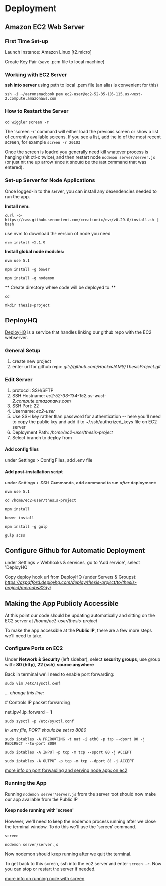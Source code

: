 # Deployment



## Amazon EC2 Web Server

### First Time Set-up
Launch Instance: Amazon Linux [t2.micro]

Create Key Pair (save .pem file to local machine)

### Working with EC2 Server
**ssh into server** using path to local .pem file (an alias is convenient for this)

`ssh -i ~/aaronsmacbook.pem ec2-user@ec2-52-35-116-115.us-west-2.compute.amazonaws.com`

### How to Restart the Server
`cd wiggler`
`screen -r` 

The 'screen -r' command will either load the previous screen or show a list of currently available screens. If you see a list, add the id of the most recent screen, for example `screen -r 20103`

Once the screen is loaded you generally need kill whatever process is hanging (hit ctl-c twice), and then restart node `nodemon server/server.js` (or just hit the up arrow since it should be the last command that was entered).

### Set-up Server for Node Applications
Once logged-in to the server, you can install any dependencies needed to run the app.

**Install nvm:**

`curl -o- https://raw.githubusercontent.com/creationix/nvm/v0.29.0/install.sh | bash`

use nvm to download the version of node you need:

`nvm install v5.1.0`

**Install global node modules:**

`nvm use 5.1`

`npm install -g bower`

`npm install -g nodemon`

** Create directory where code will be deployed to: **

`cd`

`mkdir thesis-project`

## DeployHQ ##
[DeployHQ](https://www.deployhq.com/) is a service that handles linking our github repo with the EC2 webserver.

### General Setup ###
1. create new project
2. enter url for github repo: *git://github.com/HackerJAMS/ThesisProject.git*

### Edit Server ####
1. protocol: SSH/SFTP
2. SSH Hostname: *ec2-52-33-134-152.us-west-2.compute.amazonaws.com*
3. SSH Port: 22
4. Username: *ec2-user*
5. Use SSH key rather than password for authentication -- here you'll need to copy the public key and add it to ~/.ssh/authorized_keys file on EC2 server
6. Deployment Path: */home/ec2-user/thesis-project*
7. Select branch to deploy from

#### Add config files ####
under Settings > Config Files, add .env file

#### Add post-installation script ####
under Settings > SSH Commands, add command to run *after* deployment:

`nvm use 5.1`

`cd /home/ec2-user/thesis-project`

`npm install`

`bower install`

`npm install -g gulp`

`gulp scss`

## Configure Github for Automatic Deployment ##
under Settings > Webhooks & services, go to 'Add service', select 'DeployHQ'

Copy deploy hook url from DeployHQ (under Servers & Groups):
*https://aspafford.deployhq.com/deploy/thesis-project/to/thesis-project/meroobs32dyi*

## Making the App Publicly Accessible ##
At this point our code should be updating automatically and sitting on the EC2 server at */home/ec2-user/thesis-project*

To make the app accessible at the **Public IP**, there are a few more steps we'll need to take.

### Configure Ports on EC2 ###
Under **Network & Security** (left sidebar), select **security groups**, use group with:
**80 (http)**, **22 (ssh)**, **source anywhere**

Back in terminal we'll need to enable port forwarding:

`sudo vim /etc/sysctl.conf`

*... change this line:*

\# Controls IP packet forwarding

net.ipv4.ip_forward = **1**

`sudo sysctl -p /etc/sysctl.conf`

*in .env file, PORT should be set to 8080*

`sudo iptables -A PREROUTING -t nat -i eth0 -p tcp --dport 80 -j REDIRECT --to-port 8080`

`sudo iptables -A INPUT -p tcp -m tcp --sport 80 -j ACCEPT`

`sudo iptables -A OUTPUT -p tcp -m tcp --dport 80 -j ACCEPT`

[more info on port forwarding and serving node apps on ec2](http://www.lauradhamilton.com/how-to-set-up-a-nodejs-web-server-on-amazon-ec2)

### Running the App ###

Running `nodemon server/server.js` from the server root should now make our app available from the Public IP

#### Keep node running with 'screen' ####

However, we'll need to keep the nodemon process running after we close the terminal window. To do this we'll use the 'screen' command.

`screen`

`nodemon server/server.js`


Now nodemon should keep running after we quit the terminal. 

To get back to this screen, ssh into the ec2 server and enter `screen -r`. Now you can stop or restart the server if needed.

[more info on running node with screen](http://stackoverflow.com/questions/26245942/how-do-i-leave-node-js-server-on-ec2-running-forever)



